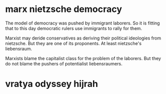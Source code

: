 # marx nietzsche democracy
The model of democracy was pushed by immigrant laborers. So it is fitting that to this day democratic rulers use immigrants to rally for them.

Marxist may deride conservatives as deriving their political ideologies from nietzsche. But they are one of its proponents. At least nietzsche's liebensraum.

Marxists blame the capitalist class for the problem of the laborers. But they do not blame the pushers of potentialist liebensraumers.

# vratya odyssey hijrah